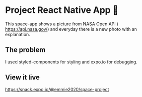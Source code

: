 # Project React Native App 📱

This space-app shows a picture from NASA Open API ( https://api.nasa.gov/) and everyday there is a new photo with an explanation. 
## The problem

I used styled-components for styling and expo.io for debugging.

## View it live

https://snack.expo.io/@emmie2020/space-project
